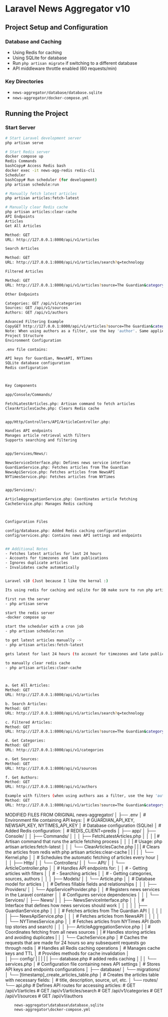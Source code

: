 # Laravel News Aggregator v10

## Project Setup and Configuration

### Database and Caching
- Using Redis for caching
- Using SQLite for database
- Run `php artisan migrate` if switching to a different database
- API middleware throttle enabled (60 requests/min)

### Key Directories
- `news-aggregator/database/database.sqlite`
- `news-aggregator/docker-compose.yml`

## Running the Project

### Start Server
```bash
# Start Laravel development server
php artisan serve

# Start Redis server
docker compose up
Redis Commands
bashCopy# Access Redis bash
docker exec -it news-agg-redis redis-cli
Scheduler
bashCopy# Run scheduler (for development)
php artisan schedule:run

# Manually fetch latest articles
php artisan articles:fetch-latest

# Manually clear Redis cache
php artisan articles:clear-cache
API Endpoints
Articles
Get All Articles

Method: GET
URL: http://127.0.0.1:8000/api/v1/articles

Search Articles

Method: GET
URL: http://127.0.0.1:8000/api/v1/articles/search?q=technology

Filtered Articles

Method: GET
URL: http://127.0.0.1:8000/api/v1/articles?source=The Guardian&category=Technology

Other Endpoints

Categories: GET /api/v1/categories
Sources: GET /api/v1/sources
Authors: GET /api/v1/authors

Advanced Filtering Example
CopyGET http://127.0.0.1:8000/api/v1/articles?source=The Guardian&category=Technology&from_date=2024-01-16&to_date=2025-01-17&per_page=10
Note: When using authors as a filter, use the key 'author'. Same applies to other filters (drop the 's'). NewsAPI does not have categories.
Project Structure
Environment Configuration

.env file contains:

API keys for Guardian, NewsAPI, NYTimes
SQLite database configuration
Redis configuration



Key Components

app/Console/Commands/

FetchLatestArticles.php: Artisan command to fetch articles
ClearArticlesCache.php: Clears Redis cache


app/Http/Controllers/API/ArticleController.php:

Handles API endpoints
Manages article retrieval with filters
Supports searching and filtering


app/Services/News/:

NewsServiceInterface.php: Defines news service interface
GuardianService.php: Fetches articles from The Guardian
NewsApiService.php: Fetches articles from NewsAPI
NYTimesService.php: Fetches articles from NYTimes


app/Services/:

ArticleAggregationService.php: Coordinates article fetching
CacheService.php: Manages Redis caching



Configuration Files

config/database.php: Added Redis caching configuration
config/services.php: Contains news API settings and endpoints


## Additional Notes
- Fetches latest articles for last 24 hours
- Accounts for timezones and late publications
- Ignores duplicate articles
- Invalidates cache automatically


Laravel v10 (Just because I like the kernal :) 

Its using redis for caching and sqlite for DB make sure to run php artisan migrate if switching to a different DB

first run the server
- php artisan serve

start the redis server
-docker compose up

start the scheduler with a cron job
- php artisan schedule:run

to get latest articles manually ->
- php artisan articles:fetch-latest

gets latest for last 24 hours (to account for timezones and late publications), ignores duplicates, invalidates cache

to manually clear redis cache
- php artisan articles:clear-cache



a. Get All Articles:
Method: GET
URL: http://127.0.0.1:8000/api/v1/articles

b. Search Articles:
Method: GET
URL: http://127.0.0.1:8000/api/v1/articles/search?q=technology

c. Filtered Articles:
Method: GET
URL: http://127.0.0.1:8000/api/v1/articles?source=The Guardian&category=Technology

d. Get Categories:
Method: GET
URL: http://127.0.0.1:8000/api/v1/categories

e. Get Sources:
Method: GET
URL: http://127.0.0.1:8000/api/v1/sources

f. Get Authors:
Method: GET
URL: http://127.0.0.1:8000/api/v1/authors

Example with filters (when using authors aas a filter, use the key 'author', sane for the rest, drop the 'S'):
Method: GET
URL: http://127.0.0.1:8000/api/v1/articles?source=The Guardian&category=Technology&from_date=2024-01-16&to_date=2025-01-17&per_page=10


```
MODIFIED FILES FROM ORIGINAL
news-aggregator/
│
├── .env
│   # Environment file containing API keys:
│   # GUARDIAN_API_KEY, NEWSAPI_KEY, NYTIMES_API_KEY
│   # Database configuration (SQLite)
│   # Added Redis configuration:
│   # REDIS_CLIENT=predis
│
├── app/
│   ├── Console/
│   │   ├── Commands/
│   │   │   ├── FetchLatestArticles.php
│   │   │   |    # Artisan command that runs the article fetching process
│   │   │   |    # Usage: php artisan articles:fetch-latest
│   │   │   └── ClearArticlesCache.php
|   |   |        # Clears the articles from redis with php artisan articles:clear-cache
|   |   |
│   │   └── Kernel.php
│   │       # Schedules the automatic fetching of articles every hour
│   │
│   ├── Http/
│   │   └── Controllers/
│   │       └── API/
│   │           └── ArticleController.php
│   │               # Handles API endpoints for:
│   │               # - Getting articles with filters
│   │               # - Searching articles
│   │               # - Getting categories, sources, authors
│   │
│   ├── Models/
│   │   └── Article.php
│   │       # Database model for articles
│   │       # Defines fillable fields and relationships
│   │
│   ├── Providers/
│   │   └── AppServiceProvider.php
│   │       # Registers news services in the Laravel container
│   │       # Configures service dependencies
│   │
│   └── Services/
│       ├── News/
│       │   ├── NewsServiceInterface.php
│       │   │   # Interface that defines how news services should work
│       │   │
│       │   ├── GuardianService.php
│       │   │   # Fetches articles from The Guardian API
│       │   │
│       │   ├── NewsApiService.php
│       │   │   # Fetches articles from NewsAPI
│       │   │
│       │   └── NYTimesService.php
│       │       # Fetches articles from NYTimes API (both top stories and search)
│       │
│       ├── ArticleAggregationService.php
│       |    # Coordinates fetching from all news sources
│       |    # Handles storing articles and avoiding duplicates
|       │
│       └── CacheService.php
│           # Caches the requests that are made for 24 hours so any subsequent requests go through redis
│           # Handles all Redis caching operations
│           # Manages cache keys and TTL
│           # Provides methods for cache invalidation
│           
│
├── config/
|   |
|   |
|   ├── database.php # added redis caching
│   | 
│   └── services.php
│       # Configuration file containing news API settings
│       # Stores API keys and endpoints configurations
│
├── database/
│   └── migrations/
│       └── [timestamp]_create_articles_table.php
│           # Creates the articles table with necessary fields:
│           # title, description, source, url, etc.
│
└── routes/
    └── api.php
        # Defines API routes for accessing articles:
        # GET /api/v1/articles
        # GET /api/v1/articles/search
        # GET /api/v1/categories
        # GET /api/v1/sources
        # GET /api/v1/authors


        news-aggregator\database\database.sqlite
        news-aggregator\docker-compose.yml
```
